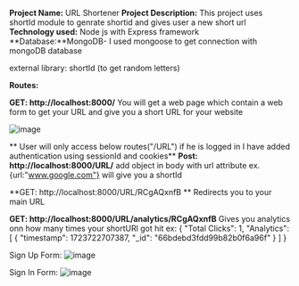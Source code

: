**Project Name:** URL Shortener
**Project Description:** This project uses shortId module to genrate shortid and gives user a new short url
**Technology used:** 
Node js with Express framework
**Database:**MongoDB- I used mongoose to get connection with mongoDB database

external library: shortId (to get random letters)

**Routes:**

**GET: http://localhost:8000/**
You will get a web page which contain a web form to get your URL and give you a short URL for your website

![image](https://github.com/user-attachments/assets/7a087406-370d-4f84-b27a-38e1b667b143)

**
User will only access below routes("/URL") if he is logged in
I have added authentication using sessionId and cookies**
**Post: http://localhost:8000/URL/**
add object in body with url attribute ex. {url:"www.google.com"}  will give you a shortId

**GET: http://localhost:8000/URL/RCgAQxnfB  **
Redirects you to your main URL

**GET: http://localhost:8000/URL/analytics/RCgAQxnfB**
Gives you analytics onn how many times your shortURl got hit
ex:
{
    "Total Clicks": 1,
    "Analytics": [
        {
            "timestamp": 1723722707387,
            "_id": "66bdebd3fdd99b82b0f6a96f"
        }
    ]
}

Sign Up Form:
![image](https://github.com/user-attachments/assets/d9c485e5-70bc-43a6-97e8-1c881a28703f)

Sign In Form:
![image](https://github.com/user-attachments/assets/7c067d5f-41c0-4fb8-88af-500d1df78653)

